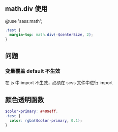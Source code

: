 ## math.div 使用

@use 'sass:math';

```scss
.test {
  margin-top: math.div(-$centerSize, 2);
}
```

## 问题

### 变量覆盖 default 不生效

在 js 中 import 不生效，必须在 scss 文件中进行 import

## 颜色透明函数

```scss
$color-primary: #409eff;
.test {
  color: rgba($color-primary, 0.1);
}
```

